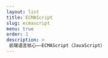 ```yaml
---
layout: list
title: ECMAScript
slug: ecmascript
menu: true
order: 1
description: >
 前端语言核心——ECMAScript（JavaScript）
---
```

